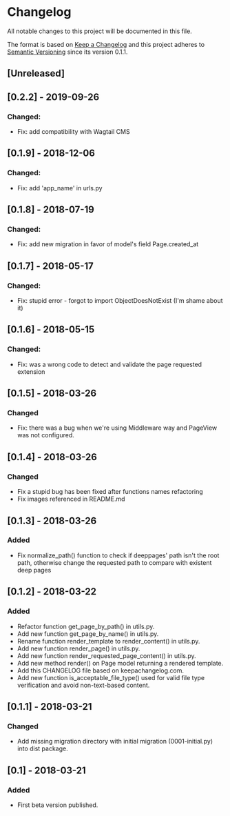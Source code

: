 # Changelog
All notable changes to this project will be documented in this file.

The format is based on [Keep a Changelog](http://keepachangelog.com/en/1.0.0/) and this project adheres to [Semantic Versioning](http://semver.org/spec/v2.0.0.html) since its version 0.1.1.

## [Unreleased]

## [0.2.2] - 2019-09-26
### Changed:
 - Fix: add compatibility with Wagtail CMS

## [0.1.9] - 2018-12-06
### Changed:
 - Fix: add 'app_name' in urls.py

## [0.1.8] - 2018-07-19
### Changed:
 - Fix: add new migration in favor of model's field Page.created_at

## [0.1.7] - 2018-05-17
### Changed:
 - Fix: stupid error - forgot to import ObjectDoesNotExist (I'm shame about it)

## [0.1.6] - 2018-05-15
### Changed:
 - Fix: was a wrong code to detect and validate the page requested extension

## [0.1.5] - 2018-03-26
### Changed
 - Fix: there was a bug when we're using Middleware way and PageView was not configured.

## [0.1.4] - 2018-03-26
### Changed
 - Fix a stupid bug has been fixed after functions names refactoring
 - Fix images referenced in README.md

## [0.1.3] - 2018-03-26
### Added
 - Fix normalize_path() function to check if deeppages' path isn't the root path, otherwise change the requested path to compare with existent deep pages

## [0.1.2] - 2018-03-22
### Added
 - Refactor function get_page_by_path() in utils.py.
 - Add new function get_page_by_name() in utils.py.
 - Rename function render_template to render_content() in utils.py.
 - Add new function render_page() in utils.py.
 - Add new function render_requested_page_content() in utils.py.
 - Add new method render() on Page model returning a rendered template.
 - Add this CHANGELOG file based on keepachangelog.com.
 - Add new function is_acceptable_file_type() used for valid file type verification and avoid non-text-based content.

## [0.1.1] - 2018-03-21
### Changed
 - Add missing migration directory with initial migration (0001-initial.py) into dist package.

## [0.1] - 2018-03-21
### Added
 - First beta version published.

